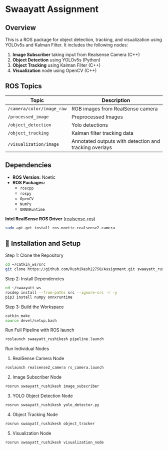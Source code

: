 # Swaayatt Assignment

## Overview
This is a ROS package for object detection, tracking, and visualization using YOLOv5s and Kalman Filter. It includes the following nodes:

1. **Image Subscriber** taking input from Realsense Camera (C++)
2. **Object Detection** using YOLOv5s (Python)
3. **Object Tracking** using Kalman Filter (C++)
4. **Visualization** node using OpenCV (C++)

##  ROS Topics

| **Topic**                     | **Description**                                        |
|------------------------------|--------------------------------------------------------|
| `/camera/color/image_raw`    | RGB images from RealSense camera             |
| `/processed_image`           | Preprocessed Images               |
| `/object_detection`          | Yolo detections    |
| `/object_tracking`           | Kalman filter tracking data        |
| `/visualization/image`       | Annotated outputs with detection and tracking overlays |


## Dependencies
- **ROS Version:** Noetic
- **ROS Packages:**
  - `roscpp`
  - `rospy`
  - `OpenCV`
  - `NumPy`
  - `ONNXRuntime`

**Intel RealSense ROS Driver** ([realsense-ros](https://github.com/IntelRealSense/realsense-ros))
```bash
sudo apt-get install ros-noetic-realsense2-camera
```
## 🔧 Installation and Setup

Step 1: Clone the Repository

```bash
cd ~/catkin_ws/src
git clone https://github.com/Rushikesh22750/Assignment.git swaayatt_rushikesh
```

Step 2: Install Dependencies

```bash
cd ~/swaayatt_ws
rosdep install --from-paths src --ignore-src -r -y
pip3 install numpy onnxruntime
```

Step 3: Build the Workspace
```bash
catkin_make
source devel/setup.bash
```
Run Full Pipeline with ROS launch
```bash
roslaunch swaayatt_rushikesh pipeline.launch
```
Run Individual Nodes
1. RealSense Camera Node

```bash
roslaunch realsense2_camera rs_camera.launch
```

2. Image Subscriber Node
```bash
rosrun swaayatt_rushikesh image_subscriber
```

3. YOLO Object Detection Node
```bash
rosrun swaayatt_rushikesh yolo_detector.py
```

4. Object Tracking Node
```bash
rosrun swaayatt_rushikesh object_tracker
```

5. Visualization Node
```bash
rosrun swaayatt_rushikesh visualization_node
```
